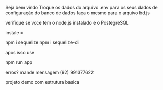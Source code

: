 Seja bem vindo
Troque os dados do arquivo .env para os seus dados de configuração do banco de dados 
faça o mesmo para o arquivo bd.js

verifique se voce tem  o node.js instalado e o PostegreSQL

instale =

npm i sequelize
npm i sequelize-cli 


apos isso use 

npm run app

erros? 
mande mensagem (92) 991377622

projeto demo com estrutura basica